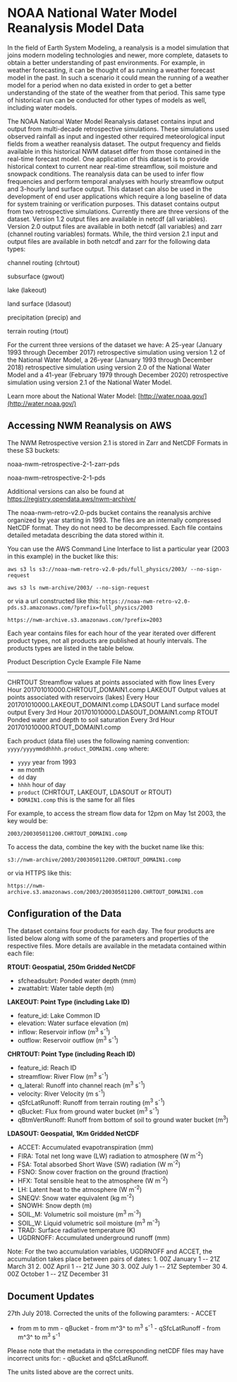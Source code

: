 # NOAA National Water Model Reanalysis Model Data

In the field of Earth System Modeling, a reanalysis is a model
simulation that joins modern modeling technologies and newer, more
complete, datasets to obtain a better understanding of past
environments. For example, in weather forecasting, it can be thought of
as running a weather forecast model in the past. In such a scenario it
could mean the running of a weather model for a period when no data
existed in order to get a better understanding of the state of the
weather from that period. This same type of historical run can be
conducted for other types of models as well, including water models.

The NOAA National Water Model Reanalysis dataset contains input and output from multi-decade retrospective simulations. These simulations used observed rainfall as input and ingested other required meteorological input fields from a weather reanalysis dataset. The output frequency and fields available in this historical NWM dataset differ from those contained in the real-time forecast model. One application of this dataset is to provide historical context to current near real-time streamflow, soil moisture and snowpack conditions. The reanalysis data can be used to infer flow frequencies and perform temporal analyses with hourly streamflow output and 3-hourly land surface output. This  dataset can also be used in the development of end user applications which require a long baseline of data for system training or verification purposes. This dataset contains output from two retrospective simulations. Currently there are three versions of the dataset. Version 1.2 output files are available in netcdf (all variables). Version 2.0 output files are available in both netcdf (all variables) and zarr (channel routing variables) formats. While, the third version 2.1 input and output files are available in both netcdf and zarr for the following data types:

channel routing (chrtout)

subsurface (gwout)

lake (lakeout)

land surface (ldasout)

precipitation (precip) and 

terrain routing (rtout)

For the current three versions of the dataset we have: A 25-year (January 1993 through December 2017) retrospective simulation using version 1.2 of the National Water Model, a 26-year (January 1993 through December 2018) retrospective simulation using version 2.0 of the National Water Model and a 41-year (February 1979 through December 2020) retrospective simulation using version 2.1 of the National Water Model.


Learn more about the National Water Model: [http://water.noaa.gov/](http://water.noaa.gov/)

## Accessing NWM Reanalysis on AWS

The NWM Retrospective version 2.1 is stored in Zarr and NetCDF Formats in these S3 buckets:

noaa-nwm-retrospective-2-1-zarr-pds

noaa-nwm-retrospective-2-1-pds

Additional versions can also be found at https://registry.opendata.aws/nwm-archive/

The noaa-nwm-retro-v2.0-pds bucket contains the reanalysis archive organized by year starting
in 1993. The files are an internally compressed NetCDF format. They do
not need to be decompressed. Each file contains detailed metadata
describing the data stored within it.

You can use the AWS Command Line Interface to list a particular year
(2003 in this example) in the bucket like this:

`aws s3 ls s3://noaa-nwm-retro-v2.0-pds/full_physics/2003/ --no-sign-request`

`aws s3 ls nwm-archive/2003/ --no-sign-request`


or via a url constructed like this:
`https://noaa-nwm-retro-v2.0-pds.s3.amazonaws.com/?prefix=full_physics/2003`

`https://nwm-archive.s3.amazonaws.com/?prefix=2003`

Each year contains files for each hour of the year iterated over
different product types, not all products are published at hourly
intervals. The products types are listed in the table below.

  Product   Description                                                  Cycle            Example File Name
  --------- ------------------------------------------------------------ ---------------- ------------------------------------
  CHRTOUT   Streamflow values at points associated with flow lines       Every Hour       201701010000.CHRTOUT\_DOMAIN1.comp
  LAKEOUT   Output values at points associated with reservoirs (lakes)   Every Hour       201701010000.LAKEOUT\_DOMAIN1.comp
  LDASOUT   Land surface model output                                    Every 3rd Hour   201701010000.LDASOUT\_DOMAIN1.comp
  RTOUT     Ponded water and depth to soil saturation                    Every 3rd Hour   201701010000.RTOUT\_DOMAIN1.comp

Each product (data file) uses the following naming convention:
`yyyy/yyyymmddhhhh.product_DOMAIN1.comp` where:

-   `yyyy` year from 1993
-   `mm` month
-   `dd` day
-   `hhhh` hour of day
-   `product` (CHRTOUT, LAKEOUT, LDASOUT or RTOUT)
-   `DOMAIN1.comp` this is the same for all files

For example, to access the stream flow data for 12pm on May 1st 2003,
the key would be:

`2003/200305011200.CHRTOUT_DOMAIN1.comp`

To access the data, combine the key with the bucket name like this:

`s3://nwm-archive/2003/200305011200.CHRTOUT_DOMAIN1.comp`

or via HTTPS like this:

`https://nwm-archive.s3.amazonaws.com/2003/200305011200.CHRTOUT_DOMAIN1.com`

## Configuration of the Data

The dataset contains four products for each day. The four products are
listed below along with some of the parameters and properties of the
respective files. More details are available in the metadata contained
within each file:

**RTOUT: Geospatial, 250m Gridded NetCDF**

-   sfcheadsubrt: Ponded water depth (mm)
-   zwattablrt: Water table depth (m)

**LAKEOUT: Point Type (including Lake ID)**

-   feature\_id: Lake Common ID
-   elevation: Water surface elevation (m)
-   inflow: Reservoir inflow (m<sup>3</sup> s<sup>-1</sup>)
-   outflow: Reservoir outflow (m<sup>3</sup> s<sup>-1</sup>)

**CHRTOUT: Point Type (including Reach ID)**

-   feature\_id: Reach ID
-   streamflow: River Flow (m<sup>3</sup> s<sup>-1</sup>)
-   q\_lateral: Runoff into channel reach (m<sup>3</sup> s<sup>-1</sup>)
-   velocity: River Velocity (m s<sup>-1</sup>)
-   qSfcLatRunoff: Runoff from terrain routing (m<sup>3</sup> s<sup>-1</sup>)
-   qBucket: Flux from ground water bucket (m<sup>3</sup> s<sup>-1</sup>)
-   qBtmVertRunoff: Runoff from bottom of soil to ground water bucket
    (m<sup>3</sup>)

**LDASOUT: Geospatial, 1Km Gridded NetCDF**

-   ACCET: Accumulated evapotranspiration (mm)
-   FIRA: Total net long wave (LW) radiation to atmosphere (W m<sup>-2</sup>)
-   FSA: Total absorbed Short Wave (SW) radiation (W m<sup>-2</sup>)
-   FSNO: Snow cover fraction on the ground (fraction)
-   HFX: Total sensible heat to the atmosphere (W m<sup>-2</sup>)
-   LH: Latent heat to the atmosphere (W m<sup>-2</sup>)
-   SNEQV: Snow water equivalent (kg m<sup>-2</sup>)
-   SNOWH: Snow depth (m)
-   SOIL\_M: Volumetric soil moisture (m<sup>3</sup> m<sup>-3</sup>)
-   SOIL\_W: Liquid volumetric soil moisture (m<sup>3</sup> m<sup>-3</sup>)
-   TRAD: Surface radiative temperature (K)
-   UGDRNOFF: Accumulated underground runoff (mm)

Note: For the two accumulation variables, UGDRNOFF and ACCET, the
accumulation takes place between pairs of dates: 1. 00Z January 1 -- 21Z
March 31 2. 00Z April 1 -- 21Z June 30 3. 00Z July 1 -- 21Z September 30
4. 00Z October 1 -- 21Z December 31

## Document Updates

27th July 2018. Corrected the units of the following paramters: - ACCET
- from m to mm - qBucket - from m\^3\^ to m<sup>3</sup> s<sup>-1</sup> - qSfcLatRunoff -
from m\^3\^ to m<sup>3</sup> s<sup>-1</sup>

Please note that the metadata in the corresponding netCDF files may have
incorrect units for: - qBucket and qSfcLatRunoff.

The units listed above are the correct units.
